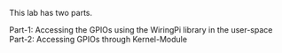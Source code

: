 This lab has two parts.

Part-1: Accessing the GPIOs using the WiringPi library in the user-space
Part-2: Accessing GPIOs through Kernel-Module
